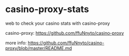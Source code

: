 
# casino-proxy-stats

web to check your casino stats with casino-proxy

casino-proxy: https://github.com/ffuNnyto/casino-proxy

more info: https://github.com/ffuNnyto/casino-proxy/blob/master/README.md

